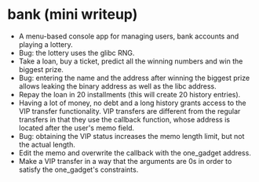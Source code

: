 # bank (mini writeup)

* A menu-based console app for managing users, bank accounts and playing a
  lottery.
* Bug: the lottery uses the glibc RNG.
* Take a loan, buy a ticket, predict all the winning numbers and win the
  biggest prize.
* Bug: entering the name and the address after winning the biggest prize allows
  leaking the binary address as well as the libc address.
* Repay the loan in 20 installments (this will create 20 history entries).
* Having a lot of money, no debt and a long history grants access to the VIP
  transfer functionality. VIP transfers are different from the regular
  transfers in that they use the callback function, whose address is located
  after the user's memo field.
* Bug: obtaining the VIP status increases the memo length limit, but not the
  actual length.
* Edit the memo and overwrite the callback with the one_gadget address.
* Make a VIP transfer in a way that the arguments are 0s in order to satisfy
  the one_gadget's constraints.

